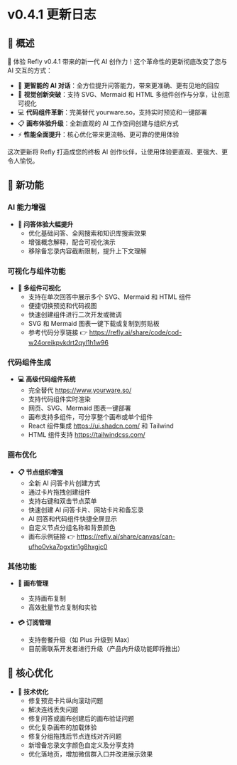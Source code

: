 # v0.4.1 更新日志

## 🎯 概述

🚀 体验 Refly v0.4.1 带来的新一代 AI 创作力！这个革命性的更新彻底改变了您与 AI 交互的方式：

- 🧠 **更智能的 AI 对话**：全方位提升问答能力，带来更准确、更有见地的回应
- 🎨 **视觉创新突破**：支持 SVG、Mermaid 和 HTML 多组件创作与分享，让创意可视化
- 💻 **代码组件革新**：完美替代 yourware.so，支持实时预览和一键部署
- 📋 **画布体验升级**：全新直观的 AI 工作空间创建与组织方式
- ⚡️ **性能全面提升**：核心优化带来更流畅、更可靠的使用体验

这次更新将 Refly 打造成您的终极 AI 创作伙伴，让使用体验更直观、更强大、更令人愉悦。

## 🌟 新功能

### AI 能力增强
- **🧠 问答体验大幅提升**
  - 优化基础问答、全网搜索和知识库搜索效果
  - 增强概念解释，配合可视化演示
  - 移除备忘录内容截断限制，提升上下文理解

### 可视化与组件功能
- **🎨 多组件可视化**
  - 支持在单次回答中展示多个 SVG、Mermaid 和 HTML 组件
  - 便捷切换预览和代码视图
  - 快速创建组件进行二次开发或微调
  - SVG 和 Mermaid 图表一键下载或复制到剪贴板
  - 参考代码分享链接 👉 https://refly.ai/share/code/cod-w24oreikpvkdrt2qyl1h1w96

### 代码组件生成
- **💻 高级代码组件系统**
  - 完全替代 https://www.yourware.so/
  - 支持代码组件实时渲染
  - 网页、SVG、Mermaid 图表一键部署
  - 画布支持多组件，可分享整个画布或单个组件
  - React 组件集成 https://ui.shadcn.com/ 和 Tailwind
  - HTML 组件支持 https://tailwindcss.com/

### 画布优化
- **📋 节点组织增强**
  - 全新 AI 问答卡片创建方式
  - 通过卡片拖拽创建组件
  - 支持右键和双击节点菜单
  - 快速创建 AI 问答卡片、网站卡片和备忘录
  - AI 回答和代码组件快捷全屏显示
  - 自定义节点分组名称和背景颜色
  - 画布示例链接 👉 https://refly.ai/share/canvas/can-ufho0vka7pgxtin1g8hxgjc0

### 其他功能
- **📝 画布管理**
  - 支持画布复制
  - 高效批量节点复制和实验
  
- **💳 订阅管理**
  - 支持套餐升级（如 Plus 升级到 Max）
  - 目前需联系开发者进行升级（产品内升级功能即将推出）

## 💫 核心优化

- **🔧 技术优化**
  - 修复预览卡片纵向滚动问题
  - 解决连线丢失问题
  - 修复问答或画布创建后的画布验证问题
  - 优化复杂画布的加载体验
  - 修复分组拖拽后节点连线对齐问题
  - 新增备忘录文字颜色自定义及分享支持
  - 优化落地页，增加微信群入口并改进展示效果 